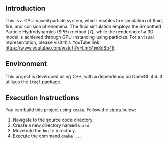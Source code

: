 ## Introduction
This is a GPU-based particle system, which enables the simulation of fluid,
fire, and collision phenomena. The fluid simulation
employs the Smoothed Particle Hydrodynamics
(SPH) method [7], while the rendering of a 3D
model is achieved through GPU Instancing using
particles. For a visual representation, please visit
this YouTube link https://www.youtube.com/watch?v=LmE4m8dSb48.

## Environment
This project is developed using C++, with a dependency on OpenGL 4.6. It utilizes the `itugl` package.


## Execution Instructions
You can build this project using `cmake`. Follow the steps below:

1. Navigate to the source code directory.
2. Create a new directory named `build`.
3. Move into the `build` directory.
4. Execute the command `cmake ..`.

